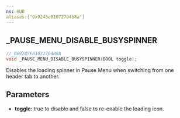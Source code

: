 ```yaml
---
ns: HUD
aliases:["0x9245e81072704b8a"]
---
```

## _PAUSE_MENU_DISABLE_BUSYSPINNER

```c
// 0x9245E81072704B8A
void _PAUSE_MENU_DISABLE_BUSYSPINNER(BOOL toggle);
```

Disables the loading spinner in Pause Menu when switching from one header tab to another.

## Parameters
* **toggle**: true to disable and false to re-enable the loading icon. 

